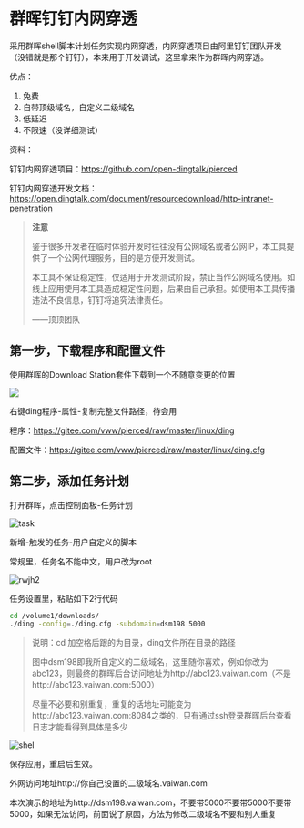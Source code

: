 # 群晖钉钉内网穿透

采用群晖shell脚本计划任务实现内网穿透，内网穿透项目由阿里钉钉团队开发（没错就是那个钉钉），本来用于开发调试，这里拿来作为群晖内网穿透。

优点：

1. 免费
2. 自带顶级域名，自定义二级域名
3. 低延迟
4. 不限速（没详细测试）

资料：

钉钉内网穿透项目：https://github.com/open-dingtalk/pierced

钉钉内网穿透开发文档：https://open.dingtalk.com/document/resourcedownload/http-intranet-penetration

> **注意** 
>
> 鉴于很多开发者在临时体验开发时往往没有公网域名或者公网IP，本工具提供了一个公网代理服务，目的是方便开发测试。
>
> 本工具不保证稳定性，仅适用于开发测试阶段，禁止当作公网域名使用。如线上应用使用本工具造成稳定性问题，后果由自己承担。如使用本工具传播违法不良信息，钉钉将追究法律责任。
>
> ——顶顶团队

## 第一步，下载程序和配置文件

使用群晖的Download Station套件下载到一个不随意变更的位置

![](https://img-blog.csdnimg.cn/img_convert/c9836a1953d0c7583cc34ac716e0b5fe.png)

右键ding程序-属性-复制完整文件路径，待会用

程序：https://gitee.com/vww/pierced/raw/master/linux/ding

配置文件：https://gitee.com/vww/pierced/raw/master/linux/ding.cfg

## 第二步，添加任务计划

打开群晖，点击控制面板-任务计划

![task](https://image-uploader.oss-cn-beijing.aliyuncs.com/img/task.jpg)

新增-触发的任务-用户自定义的脚本

常规里，任务名不能中文，用户改为root

![rwjh2](http://image-uploader.oss-cn-beijing.aliyuncs.com/img/rwjh2.jpg)

任务设置里，粘贴如下2行代码

```bash
cd /volume1/downloads/
./ding -config=./ding.cfg -subdomain=dsm198 5000
```

> 说明：cd 加空格后跟的为目录，ding文件所在目录的路径
>
> 图中dsm198即我所自定义的二级域名，这里随你喜欢，例如你改为abc123，则最终的群晖后台访问地址为http://abc123.vaiwan.com（不是http://abc123.vaiwan.com:5000）
>
> 尽量不必要和别重复，重复的话地址可能变为http://abc123.vaiwan.com:8084之类的，只有通过ssh登录群晖后台查看日志才能看得到具体是多少

![shel](https://image-uploader.oss-cn-beijing.aliyuncs.com/img/shel.jpg)



保存应用，重启后生效。

外网访问地址http://你自己设置的二级域名.vaiwan.com

本次演示的地址为http://dsm198.vaiwan.com，不要带5000不要带5000不要带5000，如果无法访问，前面说了原因，方法为修改二级域名不要和别人重复

